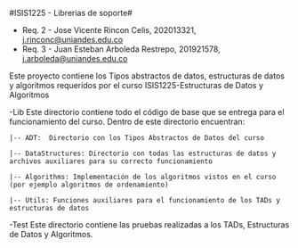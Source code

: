 #ISIS1225 - Librerias de soporte#

* Req. 2 - Jose Vicente Rincon Celis, 202013321, j.rinconc@uniandes.edu.co
* Req. 3 - Juan Esteban Arboleda Restrepo, 201921578, j.arboleda@uniandes.edu.co

Este proyecto contiene los Tipos abstractos de datos, estructuras de datos y algoritmos requeridos por el curso ISIS1225-Estructuras de Datos y Algoritmos

-Lib
Este directorio contiene todo el código de base que se entrega para el funcionamiento del curso.  Dentro de este directorio encuentran:
    
    |-- ADT:  Directorio con los Tipos Abstractos de Datos del curso

    |-- DataStructures: Directorio con todas las estructuras de datos y archivos auxiliares para su correcto funcionamiento

    |-- Algorithms: Implementación de los algoritmos vistos en el curso (por ejemplo algoritmos de ordenamiento)

    |-- Utils: Funciones auxiliares para el funcionamiento de los TADs y estructuras de datos

-Test
Este directorio contiene las pruebas realizadas a los TADs, Estructuras de Datos y Algoritmos.

# 
